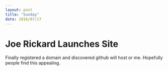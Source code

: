 ```yaml
---
layout: post
title: "Sunday"
date: 2016/07/17
---
```

Joe Rickard Launches Site
===
Finally registered a domain and discovered github will host or me. Hopefully people find this appealing.
